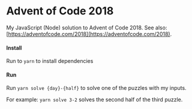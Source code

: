 # Advent of Code 2018

My JavaScript (Node) solution to Advent of Code 2018. See also: [https://adventofcode.com/2018](https://adventofcode.com/2018).

#### Install
Run to `yarn` to install dependencies

#### Run
Run `yarn solve {day}-{half}` to solve one of the puzzles with my inputs.

For example: `yarn solve 3-2` solves the second half of the third puzzle.